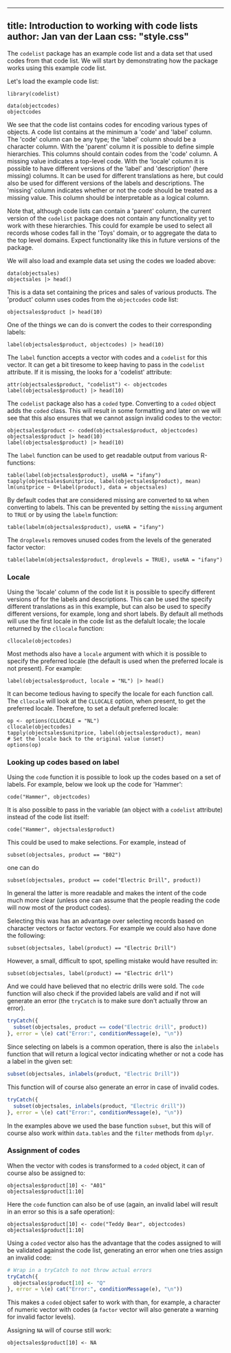 <!--
%\VignetteEngine{simplermarkdown::mdweave_to_html}
%\VignetteIndexEntry{Introduction to working with code lists}
-->

---
title: Introduction to working with code lists
author: Jan van der Laan
css: "style.css"
---


The `codelist` package has an example code list and a data set that used codes
from that code list. We will start by demonstrating how the package works using
this example code list. 

Let's load the example code list:

```{.R}
library(codelist)

data(objectcodes)
objectcodes
```
We see that the code list contains codes for encoding various types of objects.
A code list contains at the minimum a 'code' and 'label' column. The 'code'
column can be any type; the 'label' column should be a character column.  With the
'parent' column it is possible to define simple hierarchies. This columns should
contain codes from the 'code' column. A missing value indicates a top-level
code. With the 'locale' column it is possible to have different versions of the
'label' and 'description' (here missing) columns. It can be used for different
translations as here, but could also be used for different versions of the
labels and descriptions. The 'missing' column indicates whether or not the code
should be treated as a missing value. This column should be interpretable as a
logical column.

Note that, although code lists can contain a 'parent' column, the current
version of the `codelist` package does not contain any functionality yet to work
with these hierarchies. This could for example be used to select all records
whose codes fall in the 'Toys' domain, or to aggregate the data to the top level
domains. Expect functionality like this in future versions of the package.


We will also load and example data set using the codes we loaded above:
```{.R}
data(objectsales)
objectsales |> head()
```
This is a data set containing the prices and sales of various products. The
'product' column uses codes from the `objectcodes` code list:

```{.R}
objectsales$product |> head(10)
```

One of the things we can do is convert the codes to their corresponding labels:
```{.R}
label(objectsales$product, objectcodes) |> head(10)
```
The `label` function accepts a vector with codes and a `codelist` for this vector.
It can get a bit tiresome to keep having to pass in the `codelist` attribute. If
it is missing, the looks for a 'codelist' attribute:

```{.R}
attr(objectsales$product, "codelist") <- objectcodes
label(objectsales$product) |> head(10)
```
The `codelist` package also has a `coded` type. Converting to a `coded` object
adds the `coded` class. This will result in some formatting and later on we will
see that this also ensures that we cannot assign invalid codes to the vector:
```{.R}
objectsales$product <- coded(objectsales$product, objectcodes)
objectsales$product |> head(10)
label(objectsales$product) |> head(10)
```
The `label` function can be used to get readable output from various R-functions:
```{.R}
table(label(objectsales$product), useNA = "ifany")
tapply(objectsales$unitprice, label(objectsales$product), mean)
lm(unitprice ~ 0+label(product), data = objectsales) 
```
By default codes that are considered missing are converted to `NA` when
converting to labels. This can be prevented by setting the `missing` argument to
`TRUE` or by using the `labelm` function:
```{.R}
table(labelm(objectsales$product), useNA = "ifany")
```
The `droplevels` removes unused codes from the levels of the generated factor
vector:
```{.R}
table(labelm(objectsales$product, droplevels = TRUE), useNA = "ifany")
```

### Locale

Using the 'locale' column of the code list it is possible to specify different
versions of for the labels and descriptions. This can be used the specify
different translations as in this example, but can also be used to specify
different versions, for example, long and short labels. By default all methods
will use the first locale in the code list as the defalult locale; the locale
returned by the `cllocale` function:

```{.R}
cllocale(objectcodes)
```
Most methods also have a `locale` argument with which it is possible to specify
the preferred locale (the default is used when the preferred locale is not
present). For example:

```{.R}
label(objectsales$product, locale = "NL") |> head()
```
It can become tedious having to specify the locale for each function call. The
`cllocale` will look at the `CLLOCALE` option, when present, to get the
preferred locale. Therefore, to set a default preferred locale:

```{.R}
op <- options(CLLOCALE = "NL")
cllocale(objectcodes)
tapply(objectsales$unitprice, label(objectsales$product), mean)
# Set the locale back to the original value (unset)
options(op)
```

### Looking up codes based on label

Using the `code` function it is possible to look up the codes based on a set of
labels. For example, below we look up the code for 'Hammer':
```{.R}
code("Hammer", objectcodes)
```
It is also possible to pass in the variable (an object with a `codelist`
attribute) instead of the code list itself:
```{.R}
code("Hammer", objectsales$product)
```
This could be used to make selections. For example, instead of 
```{.R}
subset(objectsales, product == "B02")
```
one can do
```{.R}
subset(objectsales, product == code("Electric Drill", product))
```
In general the latter is more readable and makes the intent of the code much
more clear (unless one can assume that the people reading the code will now most
of the product codes).

Selecting this was has an advantage over selecting records based on character
vectors or factor vectors. For example we could also have done the following:
```{.R}
subset(objectsales, label(product) == "Electric Drill")
```
However, a small, difficult to spot, spelling mistake would have resulted in:
```{.R}
subset(objectsales, label(product) == "Electric drll")
```
And we could have believed that no electric drills were sold. The `code`
function will also check if the provided labels are valid and if not will
generate an error (the `tryCatch` is to make sure don't actually throw an
error). 
```{.R capture_warnings=TRUE}
tryCatch({
  subset(objectsales, product == code("Electric drill", product))
}, error = \(e) cat("Error:", conditionMessage(e), "\n"))
```
Since selecting on labels is a common operation, there is also the `inlabels`
function that will return a logical vector indicating whether or not a code has
a label in the given set:
```{.R capture_warnings=TRUE}
subset(objectsales, inlabels(product, "Electric Drill"))
```
This function will of course also generate an error in case of invalid codes.
```{.R capture_warnings=TRUE}
tryCatch({
  subset(objectsales, inlabels(product, "Electric drill"))
}, error = \(e) cat("Error:", conditionMessage(e), "\n"))
```
In the examples above we used the base function `subset`, but this will of
course also work within `data.tables` and the `filter` methods from `dplyr`. 

### Assignment of codes

When the vector with codes is transformed to a `coded` object, it can of course
also be assigned to:
```{.R}
objectsales$product[10] <- "A01"
objectsales$product[1:10] 
```
Here the `code` function can also be of use (again, an invalid label will
result in an error so this is a safe operation):
```{.R}
objectsales$product[10] <- code("Teddy Bear", objectcodes)
objectsales$product[1:10] 
```
Using a `coded` vector also has the advantage that the codes assigned to will be
validated against the code list, generating an error when one tries assign an
invalid code:
```{.R capture_warnings=TRUE}
# Wrap in a tryCatch to not throw actual errors
tryCatch({
  objectsales$product[10] <- "Q"
}, error = \(e) cat("Error:", conditionMessage(e), "\n"))
```
This makes a `coded` object safer to work with than, for example, a character of
numeric vector with codes (a `factor` vector will also generate a warning for
invalid factor levels).

Assigning `NA` will of course still work:
```{.R}
objectsales$product[10] <- NA
```

